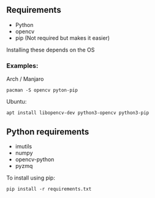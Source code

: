 ## Requirements
* Python
* opencv
* pip (Not required but makes it easier)

Installing these depends on the OS
### Examples:

Arch / Manjaro
```
pacman -S opencv pyton-pip
```
Ubuntu:
```
apt install libopencv-dev python3-opencv python3-pip
```
## Python requirements

* imutils
* numpy
* opencv-python
* pyzmq

To install using pip:
```
pip install -r requirements.txt
```
